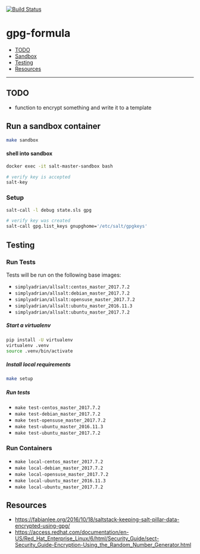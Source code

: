 [![Build Status](https://travis-ci.org/meganlkm/gpg-formula.svg?branch=master)](https://travis-ci.org/meganlkm/gpg-formula)

# gpg-formula

* [TODO](#todo)
* [Sandbox](#sandbox)
* [Testing](#testing)
* [Resources](#resources)

---

## <a name='todo'></a> TODO

* function to encrypt something and write it to a template


## <a name='sandbox'></a> Run a sandbox container

```bash
make sandbox
```

#### shell into sandbox

```bash
docker exec -it salt-master-sandbox bash

# verify key is accepted
salt-key
```


### Setup

```bash
salt-call -l debug state.sls gpg

# verify key was created
salt-call gpg.list_keys gnupghome='/etc/salt/gpgkeys'
```


## <a name='testing'></a> Testing

### <a name='run-tests'></a> Run Tests

Tests will be run on the following base images:

* `simplyadrian/allsalt:centos_master_2017.7.2`
* `simplyadrian/allsalt:debian_master_2017.7.2`
* `simplyadrian/allsalt:opensuse_master_2017.7.2`
* `simplyadrian/allsalt:ubuntu_master_2016.11.3`
* `simplyadrian/allsalt:ubuntu_master_2017.7.2`

##### Start a virtualenv

```bash
pip install -U virtualenv
virtualenv .venv
source .venv/bin/activate
```

##### Install local requirements

```bash
make setup
```

##### Run tests

* `make test-centos_master_2017.7.2`
* `make test-debian_master_2017.7.2`
* `make test-opensuse_master_2017.7.2`
* `make test-ubuntu_master_2016.11.3`
* `make test-ubuntu_master_2017.7.2`

### <a name='run-containers'></a> Run Containers

* `make local-centos_master_2017.7.2`
* `make local-debian_master_2017.7.2`
* `make local-opensuse_master_2017.7.2`
* `make local-ubuntu_master_2016.11.3`
* `make local-ubuntu_master_2017.7.2`


## <a name='resources'></a> Resources

* https://fabianlee.org/2016/10/18/saltstack-keeping-salt-pillar-data-encrypted-using-gpg/
* https://access.redhat.com/documentation/en-US/Red_Hat_Enterprise_Linux/6/html/Security_Guide/sect-Security_Guide-Encryption-Using_the_Random_Number_Generator.html
